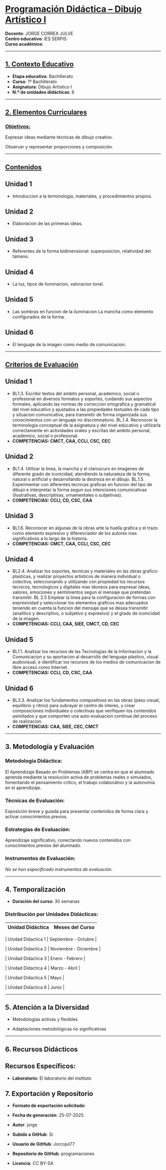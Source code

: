 # <u>Programación Didáctica – Dibujo Artístico I</u>

**Docente**: JORGE CORREA JULVE  
**Centro educativo**: IES SERPIS  
**Curso académico**:   

---

## <u>1. Contexto Educativo</u>

- **Etapa educativa**: Bachillerato
- **Curso**: 1º Bachillerato
- **Asignatura**: Dibujo Artístico I
- **N.º de unidades didácticas**: 6

---
## <u>2. Elementos Curriculares</u>

### <u>Objetivos:</u>



Expresar ideas mediante técnicas de dibujo creativo.

Observar y representar proporciones y composición.



---

## <u>Contenidos</u>

## Unidad 1
- Introduccion a la terminologia, materiales, y procedimientos propios.
## Unidad 2
- Elaboracion de las primeras ideas.
## Unidad 3
- Referentes de la forma bidimensional: superposicion, relatividad del tamano.
## Unidad 4
- La luz, tipos de iluminacion, valoracion tonal.
## Unidad 5
- Las sombras en funcion de la iluminacion La mancha como elemento configurados de la forma.
## Unidad 6
- El lenguaje de la imagen como medio de comunicacion.


---

## <u>Criterios de Evaluación</u>

## Unidad 1
- BL1.3. Escribir textos del ambito personal, academico, social o profesional en diversos formatos y soportes, cuidando sus aspectos formales, aplicando las normas de correccion ortografica y gramatical del nivel educativo y ajustados a las propiedades textuales de cada tipo y situacion comunicativa, para transmitir de forma organizada sus conocimientos con un lenguaje no discriminatorio. BL.1.4. Reconocer la terminologia conceptual de la asignatura y del nivel educativo y utilizarla correctamente en actividades orales y escritas del ambito personal, academico, social o profesional.
- **COMPETENCIAS: CMCT, CAA, CCLI, CSC, CEC**
## Unidad 2
- BL1.4. Utilizar la linea, la mancha y el claroscuro en imagenes de diferente grado de iconicidad, atendiendo la naturaleza de la forma, natural o artificial y desarrollando la destreza en el dibujo. BL.1.5. Experimentar con diferentes tecnicas graficas en funcion del tipo de dibujo e interpretar la forma segun sus intenciones comunicativas (ilustrativas, descriptivas, ornamentales o subjetivas).
- **COMPETENCIAS: CCLI, CD, CSC, CAA**
## Unidad 3
- BL1.6. Reconocer en algunas de la obras arte la huella grafica y el trazo como elemento expresivo y diferenciador de los autores mas significativos a lo largo de la historia.
- **COMPETENCIAS: CMCT, CAA, CCLI, CSC, CEC**
## Unidad 4
- BL2.4. Analizar los soportes, tecnicas y materiales en las obras grafico- plasticas, y realizar proyectos artisticos de manera individual o colectiva, seleccionando y utilizando con propiedad los recursos tecnicos, tecnologicos y digitales mas idoneos para expresar ideas, valores, emociones y sentimientos segun el mensaje que pretendan transmitir. BL 2.5 Emplear la linea para la configuracion de formas con expresividad y seleccionar los elementos graficos mas adecuados teniendo en cuenta la funcion del mensaje que se desea transmitir (analitico y descriptivo, o subjetivo y expresivo) y el grado de iconicidad de la imagen.
- **COMPETENCIAS: CCLI, CAA, SIEE, CMCT, CD, CEC**
## Unidad 5
- BL1.1. Analizar los recursos de las Tecnologias de la Informacion y la Comunicacion y su aportacion al desarrollo del lenguaje plastico, visual audiovisual, e identificar los recursos de los medios de comunicacion de libre acceso como Internet.
- **COMPETENCIAS: CCLI, CD, CSC, CAA**
## Unidad 6
- BL3.3. Analizar los fundamentos compositivos en las obras (peso visual, equilibrio y ritmo) para subrayar el centro de interes, y crear composiciones individuales o colectivas que verifiquen los contenidos asimilados y que comporten una auto-evaluacion continua del proceso de realizacion.
- **COMPETENCIAS: CAA, SIEE, CEC, CMCT**


---

## 3. Metodología y Evaluación

### Metodología Didáctica:

El Aprendizaje Basado en Problemas (ABP) se centra en que el alumnado aprenda mediante la resolución activa de problemas reales o simulados, fomentando el pensamiento crítico, el trabajo colaborativo y la autonomía en el aprendizaje.


### Técnicas de Evaluación:

Exposición breve y guiada para presentar contenidos de forma clara y activar conocimientos previos.


### Estrategias de Evaluación:

Aprendizaje significativo, conectando nuevos contenidos con conocimientos previos del alumnado.


### Instrumentos de Evaluación:

_No se han especificado instrumentos de evaluación._


---

## 4. Temporalización

- **Duración del curso**: 30 semanas

### **Distribución por Unidades Didácticas:**


| Unidad Didáctica | Meses del Curso |
|------------------|-----------------| 


| Unidad Didactica 1 | Septiembre - Octubre |

| Unidad Didactica 2 | Noviembre - Diciembre |

| Unidad Didactica 3 | Enero - Febrero |

| Unidad Didactica 4 | Marzo - Abril |

| Unidad Didactica 5 | Mayo |

| Unidad Didactica 6 | Junio |



---

## 5. Atención a la Diversidad



* Metodologías activas y flexibles

* Adaptaciones metodológicas no significativas


---

## 6. Recursos Didácticos


## Recursos Específicos:

- **Laboratorio:** El laboratorio del instituto


## 7. Exportación y Repositorio

- **Formato de exportación solicitado**: 
- **Fecha de generación**: 25-07-2025
- **Autor**: jorge


- **Subido a GitHub**: Sí
- **Usuario de GitHub**: Jorcojul77
- **Repositorio de GitHub**: programaciones

- **Licencia**: CC BY-SA


